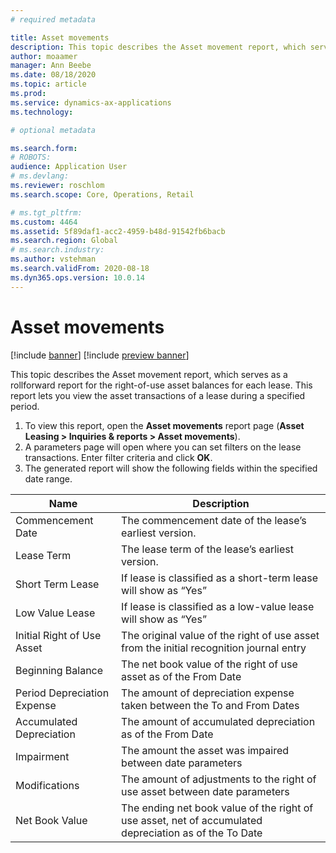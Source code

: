 ```yaml
---
# required metadata

title: Asset movements
description: This topic describes the Asset movement report, which serves as a rollforward report for the right-of-use asset balances for each lease.
author: moaamer
manager: Ann Beebe
ms.date: 08/18/2020
ms.topic: article
ms.prod: 
ms.service: dynamics-ax-applications
ms.technology: 

# optional metadata

ms.search.form: 
# ROBOTS: 
audience: Application User
# ms.devlang: 
ms.reviewer: roschlom
ms.search.scope: Core, Operations, Retail

# ms.tgt_pltfrm: 
ms.custom: 4464
ms.assetid: 5f89daf1-acc2-4959-b48d-91542fb6bacb
ms.search.region: Global
# ms.search.industry: 
ms.author: vstehman
ms.search.validFrom: 2020-08-18
ms.dyn365.ops.version: 10.0.14
---
```


# Asset movements

[!include [banner](../includes/banner.md)]
[!include [preview banner](../includes/preview-banner.md)]

This topic describes the Asset movement report, which serves as a rollforward report for the right-of-use asset balances for each lease. This report lets you view the asset transactions of a lease during a specified period.

1.	To view this report, open the **Asset movements** report page (**Asset Leasing > Inquiries & reports > Asset movements**).
2.	A parameters page will open where you can set filters on the lease transactions. Enter filter criteria and click **OK**.
3.	The generated report will show the following fields within the specified date range.

|     Name                           |     Description                                                                |
|------------------------------------|--------------------------------------------------------------------|
|     Commencement Date              |     The commencement date of the lease’s earliest version.   |   
|     Lease Term                     |     The lease term of the lease’s earliest version.                               |
|     Short Term Lease               |     If lease is classified as a short-term lease will show as   “Yes”               |
|     Low Value Lease                |     If lease is classified as a low-value lease will show as   “Yes”                   |
|     Initial Right of Use Asset     |     The original value of the right of use asset from the   initial recognition journal entry      |
|     Beginning Balance              |     The net book value of the right of use asset as of the   From Date                             |
|     Period Depreciation Expense    |     The amount of depreciation expense taken between the To   and From Dates                       |
|     Accumulated Depreciation       |     The amount of accumulated depreciation as of the From Date                                     |
|     Impairment                    	|     The amount the asset was impaired between date parameters                                     |
|     Modifications                  |     The amount of adjustments to the right of use asset   between date parameters                  |
|     Net Book Value                 |     The ending net book value of the right of use asset, net   of accumulated depreciation as of the To Date    |

